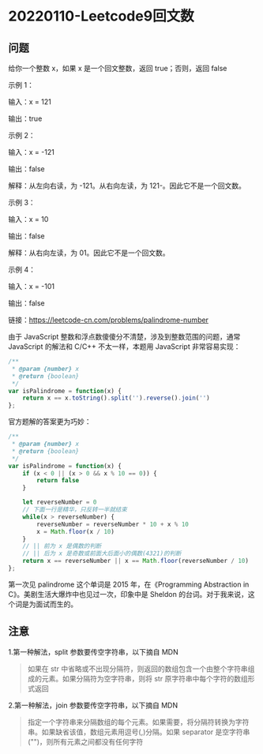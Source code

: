 # 20220110-Leetcode9回文数

## 问题

给你一个整数 x，如果 x 是一个回文整数，返回 true；否则，返回 false

示例 1：

输入：x = 121

输出：true

示例 2：

输入：x = -121

输出：false

解释：从左向右读，为 -121。从右向左读，为 121-。因此它不是一个回文数。

示例 3：

输入：x = 10

输出：false

解释：从右向左读，为 01。因此它不是一个回文数。

示例 4：

输入：x = -101

输出：false

链接：https://leetcode-cn.com/problems/palindrome-number

由于 JavaScript 整数和浮点数傻傻分不清楚，涉及到整数范围的问题，通常 JavaScript 的解法和 C/C++ 不太一样，本题用 JavaScript 非常容易实现：

```JavaScript
/**
 * @param {number} x
 * @return {boolean}
 */
var isPalindrome = function(x) {
    return x == x.toString().split('').reverse().join('')
};
```

官方题解的答案更为巧妙：


```JavaScript
/**
 * @param {number} x
 * @return {boolean}
 */
var isPalindrome = function(x) {
    if (x < 0 || (x > 0 && x % 10 == 0)) {
        return false
    }

    let reverseNumber = 0
    // 下面一行是精华，只反转一半就结束
    while(x > reverseNumber) {
        reverseNumber = reverseNumber * 10 + x % 10
        x = Math.floor(x / 10)
    }
    // || 前为 x 是偶数的判断
    // || 后为 x 是奇数或前面大后面小的偶数(4321)的判断
    return x == reverseNumber || x == Math.floor(reverseNumber / 10)
};
```

第一次见 palindrome 这个单词是 2015 年，在《Programming Abstraction in C》。美剧生活大爆炸中也见过一次，印象中是 Sheldon 的台词。对于我来说，这个词是为面试而生的。 

## 注意

1.第一种解法，split 参数要传空字符串，以下摘自 MDN

> 如果在 str 中省略或不出现分隔符，则返回的数组包含一个由整个字符串组成的元素。如果分隔符为空字符串，则将 str 原字符串中每个字符的数组形式返回

2.第一种解法，join 参数要传空字符串，以下摘自 MDN

> 指定一个字符串来分隔数组的每个元素。如果需要，将分隔符转换为字符串。如果缺省该值，数组元素用逗号(,)分隔。如果 separator 是空字符串("")，则所有元素之间都没有任何字符















